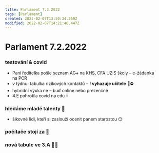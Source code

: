 ```yaml
---
title: Parlament 7.2.2022
tags: [Parlament]
created: 2022-02-07T13:50:34.369Z
modified: 2022-02-07T14:21:48.447Z
---
```


# Parlament 7.2.2022
### testování & covid
- Paní ředitelka pošle seznam AG+ na KHS, CFA UZIS školy – e-žádanka na PCR 
- v týdnu: tabulka rizikových kontaktů – __! vyhazuje učitele__ :no_good::no_entry:
- hybridní výuka ne – buď online nebo prezenčně
- 4.E pohrotila covid na edu :skull:

### hledáme mladé talenty :star2:
- šikovné lidi, kteří si zaslouží ocenit panem starostou :smirk:

### počítače stojí za :poop:

### nová tabule ve 3.A :woman_teacher:

